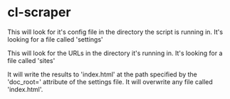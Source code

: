 # cl-scraper

This will look for it's config file in the directory the script is running in. It's looking for a file called 'settings'

This will look for the URLs in the directory it's running in. It's looking for a file called 'sites'

It will write the results to 'index.html' at the path specified by the 'doc_root=' attribute of the settings file. It will overwrite any file called 'index.html'.
